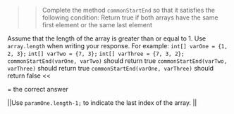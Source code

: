 >>Complete the method <code>commonStartEnd</code> so that it satisfies the following condition:
Return true if both arrays have the same first element or the same last element</p>
<p>Assume that the length of the array is greater than or equal to 1.
Use <code>array.length</code> when writing your response.
For example:
<code>int[] varOne = {1, 2, 3};</code>
<code>int[] varTwo = {7, 3};</code>
<code>int[] varThree = {7, 3, 2};</code>
<code>commonStartEnd(varOne, varTwo)</code> should return true
<code>commonStartEnd(varTwo, varThree)</code> should return true
<code>commonStartEnd(varOne, varThree)</code> should return false <<

= the correct answer

||Use <code>paramOne.length-1;</code> to indicate the last index of the array. ||
